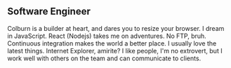 
Software Engineer
----------------------------

Colburn is a builder at heart, and dares you to resize your browser. I dream in JavaScript. React (Nodejs) takes me on adventures. 
No FTP, bruh. Continuous integration makes the world a better place. 
I usually love the latest things. Internet Explorer, amirite? I like people, I'm no extrovert, but I work well with others on the team and can communicate to clients.


